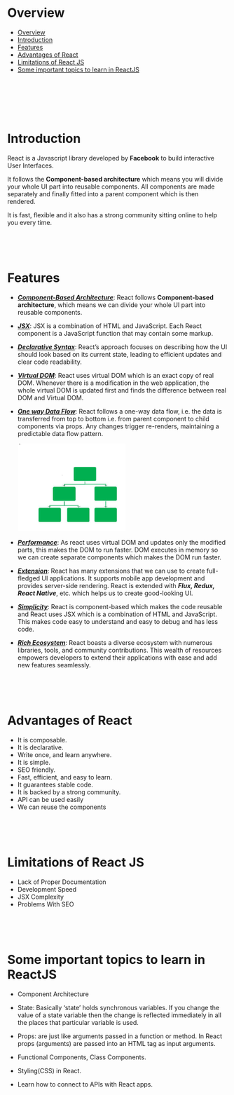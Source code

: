 # Overview

- [Overview](#overview)
- [Introduction](#introduction)
- [Features](#features)
- [Advantages of React](#advantages-of-react)
- [Limitations of React JS](#limitations-of-react-js)
- [Some important topics to learn in ReactJS](#some-important-topics-to-learn-in-reactjs)

&nbsp;

&nbsp;

&nbsp;

# Introduction

React is a Javascript library developed by **Facebook** to build interactive User Interfaces.

It follows the **Component-based architecture** which means you will divide your whole UI part into reusable components. All components are made separately and finally fitted into a parent component which is then rendered.

It is fast, flexible and it also has a strong community sitting online to help you every time.

&nbsp;

&nbsp;

# Features

- <u>**_Component-Based Architecture_**</u>: React follows **Component-based architecture**, which means we can divide your whole UI part into reusable components.

- <u>**_JSX_**</u>: JSX is a combination of HTML and JavaScript. Each React component is a JavaScript function that may contain some markup.

- <u>**_Declarative Syntax_**</u>: React’s approach focuses on describing how the UI should look based on its current state, leading to efficient updates and clear code readability.

- <u>**_Virtual DOM_**</u>: React uses virtual DOM which is an exact copy of real DOM. Whenever there is a modification in the web application, the whole virtual DOM is updated first and finds the difference between real DOM and Virtual DOM.

- <u>**_One way Data Flow_**</u>: React follows a one-way data flow, i.e. the data is transferred from top to bottom i.e. from parent component to child components via props. Any changes trigger re-renders, maintaining a predictable data flow pattern.

    <img src='../../assets/one-way-data-flow.jfif' height="200px">

- <u>**_Performance_**</u>: As react uses virtual DOM and updates only the modified parts, this makes the DOM to run faster. DOM executes in memory so we can create separate components which makes the DOM run faster.

- <u>**_Extension_**</u>: React has many extensions that we can use to create full-fledged UI applications. It supports mobile app development and provides server-side rendering. React is extended with **_Flux, Redux, React Native_**, etc. which helps us to create good-looking UI.

- <u>**_Simplicity_**</u>: React is component-based which makes the code reusable and React uses JSX which is a combination of HTML and JavaScript. This makes code easy to understand and easy to debug and has less code.

- <u>**_Rich Ecosystem_**</u>: React boasts a diverse ecosystem with numerous libraries, tools, and community contributions. This wealth of resources empowers developers to extend their applications with ease and add new features seamlessly.

&nbsp;

&nbsp;

# Advantages of React

- It is composable.
- It is declarative.
- Write once, and learn anywhere.
- It is simple.
- SEO friendly.
- Fast, efficient, and easy to learn.
- It guarantees stable code.
- It is backed by a strong community.
- API can be used easily
- We can reuse the components

&nbsp;

&nbsp;

# Limitations of React JS

- Lack of Proper Documentation
- Development Speed
- JSX Complexity
- Problems With SEO

&nbsp;

&nbsp;

# Some important topics to learn in ReactJS

- Component Architecture

- State: Basically ‘state’ holds synchronous variables. If you change the value of a state variable then the change is reflected immediately in all the places that particular variable is used.

- Props: are just like arguments passed in a function or method. In React props (arguments) are passed into an HTML tag as input arguments.

- Functional Components, Class Components.

- Styling(CSS) in React.

- Learn how to connect to APIs with React apps.

&nbsp;

&nbsp;

&nbsp;

&nbsp;

&nbsp;

&nbsp;

&nbsp;

&nbsp;

&nbsp;

&nbsp;

